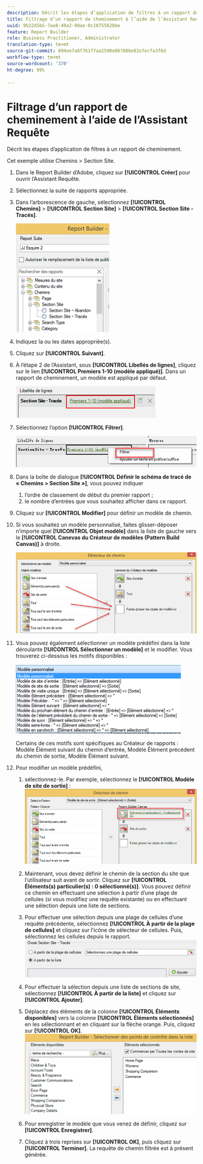 ```yaml
---
description: Décrit les étapes d’application de filtres à un rapport de cheminement.
title: Filtrage d’un rapport de cheminement à l’aide de l’Assistant Requête
uuid: 9b22d5b5-7ae8-49a2-90ae-0c1075562bbe
feature: Report Builder
role: Business Practitioner, Administrator
translation-type: tm+mt
source-git-commit: 894ee7a8f761f7aa2590e06708be82e7ecfa3f6d
workflow-type: tm+mt
source-wordcount: '370'
ht-degree: 99%

---
```



# Filtrage d’un rapport de cheminement à l’aide de l’Assistant Requête

Décrit les étapes d’application de filtres à un rapport de cheminement.

Cet exemple utilise Chemins > Section Site.

1. Dans le Report Builder d’Adobe, cliquez sur **[!UICONTROL Créer]** pour ouvrir l’Assistant Requête.
1. Sélectionnez la suite de rapports appropriée.
1. Dans l’arborescence de gauche, sélectionnez **[!UICONTROL Chemins]** > **[!UICONTROL Section Site]** > **[!UICONTROL Section Site - Tracés]**.

   ![](assets/site_section_path_1.png)

1. Indiquez la ou les dates appropriée(s).
1. Cliquez sur **[!UICONTROL Suivant]**.
1. À l’étape 2 de l’Assistant, sous **[!UICONTROL Libellés de lignes]**, cliquez sur le lien **[!UICONTROL Premiers 1-10 (modèle appliqué)]**. Dans un rapport de cheminement, un modèle est appliqué par défaut.

   ![](assets/site_section_path_2.png)

1. Sélectionnez l’option **[!UICONTROL Filtrer]**.

   ![](assets/filter_option.png)

1. Dans la boîte de dialogue **[!UICONTROL Définir le schéma de tracé de « Chemins > Section Site »]**, vous pouvez indiquer
   1. l’ordre de classement de début du premier rapport ;
   1. le nombre d’entrées que vous souhaitez afficher dans ce rapport.
1. Cliquez sur **[!UICONTROL Modifier]** pour définir un modèle de chemin.
1. Si vous souhaitez un modèle personnalisé, faites glisser-déposer n’importe quel **[!UICONTROL Objet modèle]** dans la liste de gauche vers le **[!UICONTROL Canevas du Créateur de modèles (Pattern Build Canvas)]** à droite.

   ![](assets/custom_pattern.png)

1. Vous pouvez également sélectionner un modèle prédéfini dans la liste déroulante **[!UICONTROL Sélectionner un modèle]** et le modifier. Vous trouverez ci-dessous les motifs disponibles :

   ![](assets/select_a_pattern.png)

   Certains de ces motifs sont spécifiques au Créateur de rapports : Modèle Élément suivant du chemin d’entrée, Modèle Élément précédent du chemin de sortie, Modèle Élément suivant.
1. Pour modifier un modèle prédéfini,
   1. sélectionnez-le. Par exemple, sélectionnez le **[!UICONTROL Modèle de site de sortie]** : ![](assets/exited_site_pattern.png)

   1. Maintenant, vous devez définir le chemin de la section du site que l’utilisateur suit avant de sortir. Cliquez sur **[!UICONTROL Éléments(s) particulier(s) : 0 sélectionné(s)]**. Vous pouvez définir ce chemin en effectuant une sélection à partir d’une plage de cellules (si vous modifiez une requête existante) ou en effectuant une sélection depuis une liste de sections.
   1. Pour effectuer une sélection depuis une plage de cellules d’une requête précédente, sélectionnez **[!UICONTROL À partir de la plage de cellules]** et cliquez sur l’icône de sélecteur de cellules. Puis, sélectionnez les cellules depuis le rapport. ![](assets/choose_site_section_paths.png)

   1. Pour effectuer la sélection depuis une liste de sections de site, sélectionnez **[!UICONTROL À partir de la liste]** et cliquez sur **[!UICONTROL Ajouter]**.
   1. Déplacez des éléments de la colonne **[!UICONTROL Éléments disponibles]** vers la colonne **[!UICONTROL Éléments sélectionnés]** en les sélectionnant et en cliquant sur la flèche orange. Puis, cliquez sur **[!UICONTROL OK]**. ![](assets/move_site_section_elements.png)

   1. Pour enregistrer le modèle que vous venez de définir, cliquez sur **[!UICONTROL Enregistrer]**.
   1. Cliquez à trois reprises sur **[!UICONTROL OK]**, puis cliquez sur **[!UICONTROL Terminer]**. La requête de chemin filtrée est à présent générée.

